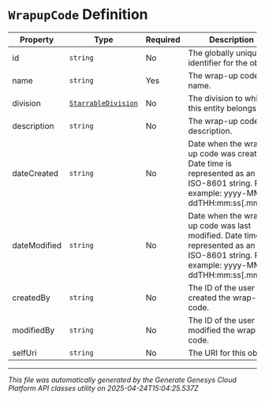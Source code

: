 # `WrapupCode` Definition

| Property | Type | Required | Description |
|----------|------|----------|-------------|
| id | `string` | No | The globally unique identifier for the object. |
| name | `string` | Yes | The wrap-up code name. |
| division | [`StarrableDivision`](starrabledivision-definition.md) | No | The division to which this entity belongs. |
| description | `string` | No | The wrap-up code description. |
| dateCreated | `string` | No | Date when the wrap-up code was created. Date time is represented as an ISO-8601 string. For example: yyyy-MM-ddTHH:mm:ss[.mmm]Z |
| dateModified | `string` | No | Date when the wrap-up code was last modified. Date time is represented as an ISO-8601 string. For example: yyyy-MM-ddTHH:mm:ss[.mmm]Z |
| createdBy | `string` | No | The ID of the user that created the wrap-up code. |
| modifiedBy | `string` | No | The ID of the user that modified the wrap-up code. |
| selfUri | `string` | No | The URI for this object |

---

*This file was automatically generated by the Generate Genesys Cloud Platform API classes utility on 2025-04-24T15:04:25.537Z*